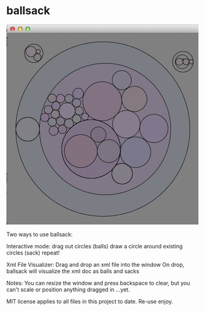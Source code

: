 # ballsack

![alt tag](ballsackScreenShot.jpg)

Two ways to use ballsack:

Interactive mode:
drag out circles (balls)
draw a circle around existing circles (sack)
repeat!

Xml File Visualizer:
Drag and drop an xml file into the window
On drop, ballsack will visualize the xml doc as balls and sacks

Notes: You can resize the window and press backspace to clear,
but you can't scale or position anything dragged in ...yet.

MIT license applies to all files in this project to date. Re-use enjoy.
